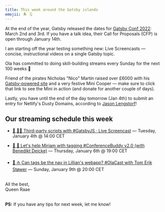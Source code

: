 ```yaml
---
title: This week around the Gatsby islands
emojii: 🏝 🗓
---
```


At the end of the year, Gatsby released the dates for [Gatsby Conf 2022](https://www.gatsbyjs.com/blog/announcing-gatsbyconf-2022/): March 2nd and 3rd. If you have a talk idea, their Call for Proposals (CFP) is open through January 14th.

I am starting off the year testing something new: Live Screencasts — concise, instructional videos on a single Gatsby topic.

Ola has committed to doing skill-building streams every Sunday for the next 100 weeks 🤯

Friend of the pirates Nicholas "Nico" Martin raised over £6000 with his [Gatsby-powered site](https://festivegiving.org.uk/fundraising/festive-mini/) and a very festive Mini Cooper — make sure to click that link to see the Mini in action (and donate for another couple of days).

Lastly, you have until the end of the day tomorrow (Jan 4th) to submit an entry for Netlify's Dusty Domains, according to [Jason Lengstorf](https://twitter.com/jlengstorf/status/1477322160284700672?s=20)!

## Our streaming schedule this week

- [🔴 👩‍🏫 Third-party scripts with #GatsbyJS · Live Screencast](https://youtu.be/Kldx6d5XBSE)&nbsp;—&nbsp;Tuesday, January 4th&nbsp;@&nbsp;14:00 CET

- [🔴 🐶 Let's help Mirjam with tagging #ConferenceBuddy v2.0 (with Benedikt Deicke)](https://youtu.be/WzrjHVy134M)&nbsp;—&nbsp;Thursday, January 6th&nbsp;@&nbsp;19:00 CET

- [🔴 ⛵️ Can tags be the nav in Lillian's webapp? #OlaCast with Tom Erik Støwer](https://www.youtube.com/watch?v=4fQj3YNKYoQ)&nbsp;—&nbsp;Sunday, January 9th&nbsp;@&nbsp;20:00 CET

&nbsp;  
All the best,  
Queen Raae

&nbsp;  
**PS:** If you have any tips for next week, let me know!

